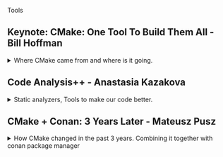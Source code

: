 <!--
ignore these words in spell check for this file
// cSpell:ignore Bjarne Strostrup Mateusz Pusz Bazel libcxx libstdc libc cppstd soname ccmake spack
 -->

Tools

## Keynote: CMake: One Tool To Build Them All - Bill Hoffman

<details>
<summary>
Where CMake came from and where is it going.
</summary>

[CMake: One Tool To Build Them All](https://youtu.be/wULu83jQmIQ)

> Overview
>
> - Kitware,open Source and how CMake came to be
> - A high-level tour of what CMake has to offer
> - C++ Modules
> - how to Learn CMake
> - Packaging C++

introducing the company he works for,Kitware. they work with the private sector, academia and governments. they do visualizations, high-performance, computer vision, video analysis, etc... they also do a lot of open source. they have courses for CMake, features, developing an auditing build systems, they worked with the **MineCraft** team, and now even visual studio supports CMake.

CMake was started in 2001, as an offshoot from a project of the national library of medicine which had tons of images. it began as a toolkit for cross platform building. Like how boost aims to give c++ a set of useful libraries, CMake aims to give c++ a solution for compatibility and portability.

> - Same build too and files for all platforms
> - Easy to mix both large and small libraries
> - Only depend on a C++ compiler
> - Let developers use th IDE and the tools the are most familiar with

[Professional CMake - book](https://crascit.com/professional-cmake/)

CUDA is now first class language in CMake, with native support.

### Quick CMake Tour

> "make complicated things easy, so you don't have to have an expert on the team"

simple commands for complicated work!

> - add_library()
> - add_executable()
> - add_test()

CMake workflow

> - run cmake
> - run cmake --build
> - run ctest

there is a gui-version, interactive command line interface, and a non interactive command line.

//a diagram

CMakeCache.txt holds all sort of stuff.

ninja is a command line tool by google, that's also supported with CMake.

modern CMake is target-centric. not difference between internal and external targets. the whole point of CMake is that we describe the dependencies and it is then build accordingly.

#### Usage Requirements:

PRIVATE: means only the target use  
INTERFACE: means only consuming target will use  
PUBLIC: private + Interface  
\$\<BUILD_INTERFACE>:  
\$\<INSTALL_INTERFACE>:

this changes how what the call to the compiler uses as arguments

```CMake
target_link_libraries(trunk PUBLIC root)
target_link_libraries(leaf PUBLIC trunk)
```

will result in

```bash
/usr/bin/c++ -fPIC -shared -Wl, -soname, libleaf.so
-o libleaf.so leaf.cxx.o libtrunk.so libroot.so
```

and making root private for trunk

```CMake
target_link_libraries(trunk PRIVATE root)
target_link_libraries(leaf PUBLIC trunk)
```

will result in it not being part of the compile command for the 'leaf'

```bash
/usr/bin/c++ -fPIC -shared -Wl, -soname, libleaf.so
-o libleaf.so leaf.cxx.o libtrunk.so
```

we can propagate dependencies with as TLL (_target link libraries_)

```cmake
target_include_directories
target_compile_definitions
target_compile_options
target_sources
target_link_options
```

there is jumbo build/ Unity which does grouping

#### Presets

> Allow common configuration flags(variables, build directory, generator, etc...) for a project to be stored in a JSON file for reuse
>
> - CMakePresets.json - version controlled, for sharing between users
> - CMakeUserPresets.json - not version controlled, for local machine-specific or user-specific use

example of a preset.

#### Pre-Compiled Headers

CMake natively support pre-compiled headers for compilation speed up instead of repeatedly parsing header files

```cmake
add_library(leaf SHARED leaf.cxx)

target_precompile_headers(leaf
    PRIVATE
        <iostream>
        <vector>
        <unordered_map>
    INTERFACE
        "leaf.h")
```

support for multi config, build both release and debug.
ccmake has colors now.
integrate runtime dependencies with install target.

#### Full Cross Platform Install

> Specify rules to run at install time
> Can install target, files or directories
> Provides default install locations

```cmake
add_library(leaf SHARED leaf.cxx)
install(TARGETS root trunk leaf parasite)
```

#### CPack - Packaging Software

packaging the cmake installer with CPack, which creates installers for all sorts of platforms. once we get 'make install' to work, should be easier.

#### Testing

CMake supports testing, we need to either call '_include(CTest)_' or '_enable_testing()_' to get it running.

```cmake
add_test(NAME testName Command exeName arg1 arg2)
```

executable that returns 0 for success.

we then have an executable '_ctest_' that runs the tests. we can run it from the build directory.
options:

> - -j - parallel mode
> - -R - choose test
> - -vv - verbose
> - --rerun-failed - repeat failed tests
> - --help - get help

now googleTest is also integrated, with _gtest_discover_test_ that finds new test without re-running cmake.

```cmake
include(GoogleTest)
add_executable(tests tests.cpp)
target_link_libraries(test GTest::GTest)
gtest_discover_test(tests)
```

multi core test with processor Affinity

```cmake
set_test_properties(myTest PROPERTIES
    PROCESSOR_AFFINITY ON
    PROCESSORS 4)
```

#### CDash

a web based tool that is a dashboard for the build system, dynamic analysis, works with sanitizers. part of the integration cycle, with source code control, databases.

### C++20 Modules

c++20 now has modules.

```cpp
//helloworld.cpp
export module helloworld;
import <iostream>;
export void hello()
{
    std::cout<<"Hello World\n";
}

//main.cpp
import helloworld;
int main()
{
    hello();
}
```

and if we compile it out of order we get an error.

```bash
CC -o main.cpp
CC -o helloworld.cpp
```

CMake already knows how to deal with Modules, both internally and for the Fortran language. now ninja also works with modules. a huge diagram of how the build graph for fortran looks. a different graph for c++ modules build flow.

there is the issue of scanning and collating the sources, all together, one-by-one, a combination of scanning and collating.

the compilers for c++ don't yet support modules perfectly, so we need to wait and see.

### Learning CMake

- don't copy old CMake code - the syntax changes
- look at 'modern cmake' talks.
- read the "professional cmake" book
- look at tutorials at cmake.org
- check the documentation
- 'Mastering cmake' book is now open source - is constantly updated with modern examples

#### CMake Find Modules

we can find modules on the system, without having to always build it as part of our project

```cmake
<!-- find the png library -->
find_package(PNG REQUIRED)
add_library(trunk SHARED trunk.cxx)
target_link_libraries(trunk PRIVATE PNG::PNG)
```

#### Exporting targets

install rules can generate imported targets. install the library and sets the target import rules.

```cmake
add library(parasite STATIC eat_leaf.cxx)
install(TARGETS parasite root trunk leaf EXPORT tree-targets)
install(EXPORT tree-targets DESTINATION lib/cmake/tree)
```

the conan package manager can create cmake config.cmake files.

support for external projects to reference projects at build time. cloning the project, build the project, and use it as dependency for the current project.

```cmake
ExternalProject_Add(foo
GIT_REPOSITORY git@github.com:FooCo/Foo.git
GIT_TAG origin/release/1.2.3
)

ExternalProject_Add(foo
GIT_REPOSITORY git@github.com:BarCo/Bar.git
GIT_TAG origin/release/2.3.4
DEPENDS foo
)
```

build time and not configure time.

if we want configure time, we can do fetch Content.

```cmake
FetchContent_Declare(catch
    GIT_REPOSITORY https://github.com/catchorg/Catch2.git
    GIT_TAG v2.2.1
)

FetchContent_GetProperties(catch)
if (NOT catch_POPULATED)
    FetchContent_Populate(catch)
    add_subdirectory(${catch_SOURCE_DIR} ${catch_BINARY_DIR})
endif()
```

#### Package Managers

we still need package managers like conan,vcpkg or Spack, this is epically true for multi-language code and very big projects.

a photo showing the clusters of dependencies in some package manager. a page about how spack helped with building a project that combines c++ and python.

### The CMake Future

wishlist

> - All C++ compilers provide build system interfaces to collect c++20 modules dependencies information.
> - A cross platform standard for the information found in cmake config files.

### Questions From the Chat

- integration with cmake and conan.
- when to move from FetchContent to a package manager.
- The easiest way to extract CMake properties for use in other places.
- recommendations for large code base with wrappers for other stuff.
- do and don'ts for the tree structure.
- are there plans to support 'Bazel'.
- plans to support libraries with other meta-build system.
- a converter for vcproj to cmake.
- ninja over make and why?
- add support for multi-builds in parallels

</details>

## Code Analysis++ - Anastasia Kazakova

<details>
<summary>
Static analyzers, Tools to make our code better.
</summary>

[Code Analysis++](https://youtu.be/qUmG61aQyQE)

### Software Quality

not having bugs, readability, maintainability, extendability, scaleability

> - a trade-off between quality and cost of development.
> - external vs internal quality
>   - external - features, performance.
>   - internal - architecture.

Developers frustration points: \
What developes care about and worry about.
Style

look at this code, what does it do? it just constucrts an int from the number 42.

```cpp
template <class T, int ...X>
T pi (T(X...));
int main
{
    return pi<int,42>;
}
```

if we have 10 ways to do one thing in the language, then our code base might use all ten ways.
certification process.

Undefined Behavior

> - Data races.
> - Memory accesses outside of array bounds.
> - Signed integer overflow.
> - Null pointer dereference.
> - Access to an object through a pointer of a different type.
> - etc...

NDR - no diagnostic required - some code is illformed, but no warnings or errors.

> **"Compilers are not required to diagnose undefined behavior"**

### Code Analysis suggestions

improve software quality, lower develop frustration, avoid undefined behavior. \
getting help from the language, the lifetime safety suggestions for diagnostics with or without annotations. contracts, assertions (pre and post conditions),parameter passing semantics (in/in-out/out/move/forward). we do something in the code to help an external tool know what to look for.

| Language & Compiler                               | Stand-alone analyzer                       |
| ------------------------------------------------- | ------------------------------------------ |
| core tool - hard to update                        | side tool, any adopted by tht team is ok   |
| code base might require specific compiler version | no strong requirement for analyzer version |
| set of checks is defined by compiler vendor       | custom checks are possible                 |
| standard to everyone                              | depends on the tool                        |

### Tooling

software quality: how to

> pre-compilation stage
>
> - Refactoring
> - Pair programming
> - Static analysis
>
> post-compilation state
>
> - Static analysis
> - Unit testing
> - Dynamic analysis
> - Code review
> - Other Testing

static analysis can happen before compilation and after it.\
we can get some help from the compiler with flags

> - -Wall
> - -Wextra
> - -Wsign-compare
> - -Wsizeof-pointer-memeacess
> - -Wmisleading-indentation

comparision between using the compiler and an external tool

| Compiler checks                                | Stand-alone analyzer                 |
| ---------------------------------------------- | ------------------------------------ |
| Checks the code **after it's written**         | Check code **while writing** it      |
| Analysing the code with the proper fags / vars | Should use compilation flags & env   |
| Using specific compiler                        | Can get checks from other compilers  |
| Different compiler flags                       | Checks are independent from compiler |

lifetime safety

```cpp
std::string get_string();
void dangaling_string_view()
{
    std::string_view sv =get_string();
    auto c = sv.at(0);
}

void dangling_iterator()
{
    std::vector<int> v = {1,2,3};
    auto it = v.begin();
    *it = 0;
    v.push_back(4);
    *it = 0;
}
```

gsl suggest annotations for owner, pointers, etc...

> **gsl: guideline support library**

### Data Flow Analysis (DFA)

static analyzers can catch incoherent data flow, like in this example: \
this example uses multiple assignment with the comma operator, but the important thing is that the second if statemt is always true. static analyzers can find things like this

```cpp
enum class Color {Red, Blue, Green, Yellow};
void do_shadow_color(int shadow)
{
    Color cl1,cl2;
    if (shadow)
    cl1= Color::Red, cl2= Color::Blue;
    else
    cl1= Color::Green, cl2= Color::Yellow;
    if (cl1 == Color::Red || cl2 == Color::Yellow)
    {
        //... always executed
    }

}
```

and it can also detect code like this, where we dereference a deleted pointer

```cpp
void linked_list::process()
{
    for (node *pt = head; pt!= nullptr; pt= pt->next)
    {
        delete pt;
    }
}
```

we can also do global data flow analysis, rather than just in the scope of a function or a code block. like seeing that we deallocate inside a function but then dereference the pointer.

```cpp
static void delete_ptr(int* p)
{
    delete p;
}

int handle_pointer()
{
    int *ptr = new int;
    delete_ptr(ptr);
    *ptr = 1; // local variable may point to deallocated memory
    return 0;
}
```

it's quite hard to do global static analysis on the entire program, so it's mostly contained into translation unit. we distinguish between private entities (entire operations happen in the translation unit, only called from this unit), and 'unsafe entities', which involve multiple translation units.

we can use data flow analysis to identify

> Local issues:
>
> - Constant conditions.
> - Dead code.
> - Null dereference.
> - Dangling pointers.
> - Endless loops.
> - Infinite recursion.
> - Unused values.
> - Escape analysis (local memory being returned).
>
> Global issues (limited to translation unit):
>
> - Constant function result.
> - Constant function parameters.
> - Unreachable calls of function.

some parts of this have been included in CLion.

in the future there might be cross translation unit (CTU) analysis.

### Core Guidelines Issues

> "Within C++ is a smaller, simpler, safer language struggling to get out."
> --Bjarne Strostrup

we want the tools to enforce us to follow the guidelines, if it's possible. some guidelines are toolable, some aren't worth the work, some require changes to the language, and some are completely not toolable.

for example, the following two guidelines are fairly easy to identify and write enforcements for.

> Toolable guidelines:
>
> - F.16: "For "in" parameters, pass cheaply copied types by value and others by reference to const"
>   - E1: Parameter being _passed by value_ has a _size > 2\*sizeof(void\*)_ -> suggest reference to const.
>   - E2: Parameter being _passed by reference to const_ has a _size < 2\*sizeof(void\*)_ -> suggest passing by value.
>   - E3: Warn when a parameter _passed by reference to const_ is _moved_.
> - F.43: "Never (directly or indirectly) return a pointer or a reference to a local object"

however, other guidelines aren't so easy. even if we can identify them somehow, it's harder to decide what to do with them.

> Less toolable guidelines
>
> - F.1: ""Package" meaningfull operations as carefully names functions"
>   - Detect identical and _similar_ lambdas used in diffrent places.
> - F.2: "A function should preform a single logical operation"
>   - More than one 'out' parameter or more than six parameters are suspicious.
>   - Rule of one screen - 60 lines by 140 characters.
> - F.3: "Keep functions short and simple"
>   - Rule of one screen?
>   - Cyclomatic complexity of more than 10 logical paths.

it's hard to find duplicate code, there are some tools, but again, there are many ways to do the same things, and we would want the tool to identify them.

there a guidelines that might be possible to enforce, but it isn't necessarily a smart idea, maybe the compiler can do this better, and maybe these decisions should be left to the programmer. the tool shouldn't decide for us, even if we didn't think about it. changing API shouldn't be done by a tool.

> Guidelines that might not be worth the effort to make toolable
>
> F.4: "If a function might have to be evaluated at compile time, declare it constexpr"
> F.5: "If a function is very small and time-critical, declare it inline"
> F.6: "If your function may not throw, delcare it noexcept"

core guidelines tools and static analyzers tool are available and some are open sourced. there might even be _too many_ options for normal projects. using too many tools and checks create noise.
we can opt in or opt out for checks, in **Clang-Tidy** its either take all the checks except some, or take only some checks.

```clang
*, <disabled-checks>
-*, <enabled-checks>
```

we can have additional checks, like LLVM coding standard, embedded programming checks, MISRA/AUTOSAR for security, and others

MISRA

we can have a diffrent set of operations for development stage and when we release the process.

| Development stage                         | Certification stage               |
| ----------------------------------------- | --------------------------------- |
| Good to have                              | Must have                         |
| Low costs                                 | High costs                        |
| Flexible set of checks, detailed messages | Defined checks and error messages |
| Checks + Quick-fixes                      | Rule violations messages only     |

several standards and sets of guidelines exist (core, MISRA,CERT), and most of them have similar items and recomendations.

### Style and Naming

we also have tools for naming and styles, some of them can live on the build tool chain.
clang format, for example, there are cases when it breaks compatibility, and it has a fuzzy parsing.

Naming is hard

naming conventions require a proper 'renaming' tool.

- camelCase, PascalCase, SCREAMING_SNAKE_CASE
- google style, llvm style, unreal engine conversions.

syntax style, can the tool enforce this?

- east const, west const.
- when is auto used.
- trailing return type, when to use.

an idea for the future:
how to reduce the noise generated by the tools? we can use "game-ify" the tool to motivate us, like create levels of required actions (beginner level, advanced level) to decompose the problem. we can added motivation units (points, score, whatever). it's better to show issues as call to action points than as a list of problems. Team collaborative work is always helpful

### Questions and comments

> "Code analysis only works when it's enforced by tools" - people don't like using external tools that just make the work harder. if we aren't enforcing the checks, they won't be used.
> "Why are there so many standards?" - because different industries

</details>

## CMake + Conan: 3 Years Later - Mateusz Pusz

<details>
<summary>
How CMake changed in the past 3 years. Combining it together with conan package manager
</summary>

[CMake + Conan: 3 Years Later](https://youtu.be/mrSwJBJ-0z8),[Slides](https://github.com/train-it-eu/conf-slides/blob/master/2021.05%20-%20C%2B%2BNow/CMake%20%2B%20Conan%20-%203%20years%20later.pdf)

changes over time with cmake and conan (since his previous lecture three years ago)

### CMAKE isn't a Scriping Language

> **CMAKE** - cross platform c++ build generator (not a general purpose scripting langauge)

cmake moved from variables to _targets_ and _properties_. cmake variables aren't as easy as we think.

what will this code print during this configuration phase?

```Cmake
set (foo 0)

message(foo)
message("foo")
message(${foo})

if(foo)
    message("#1")
endif()
if("foo")
    message("#2")
endif()
if(${foo})
    message("#3")
endif()
```

the correct answer is

> foo \
> foo \
> 0 \

what will this code print during this configuration phase?

```Cmake
set (foo ON)

message(foo)
message("foo")
message(${foo})

if(foo)
    message("#1")
endif()
if("foo")
    message("#2")
endif()
if(${foo})
    message("#3")
endif()
```

the correct answer is

> foo \
> foo \
> ON \
> #1 \
> #3

and if we set foo to abc? (without quotes)

```Cmake
set (foo abc)

message(foo)
message("foo")
message(${foo})

if(foo)
    message("#1")
endif()
if("foo")
    message("#2")
endif()
if(${foo})
    message("#3")
endif()
```

the correct answer this time is

> foo \
> foo \
> abc \
> #1

as we can see, the cmake variables are missleading. heres' another one

```Cmake
set (abc abc)
set (foo abc)

message(foo)
message("foo")
message(${foo})

if(foo)
    message("#1")
endif()
if("foo")
    message("#2")
endif()
if(${foo})
    message("#3")
endif()
```

the correct answer this time is

> foo \
> foo \
> abc \
> #1 \
> #3

different behavior, magic constants, quoted strings, different default behavior, fall-through cases.

and here is an example using cache variables

```Cmake
cmake_minimum_required(3.19)
project(variables NONE)

message (${BUILD_DOCS})

set (BUILD_DOCS ON)
message (${BUILD_DOCS})

set (BUILD_DOCS OFF CACHE BOOL "Docs generation")
message (${BUILD_DOCS})

set (BUILD_DOCS ON)
message (${BUILD_DOCS})
```

on the first run:

> \<empty>\
> ON\
> OFF\
> ON

on the next runs

> OFF\
> ON\
> ON\
> ON\

and if decide to use 'option' instead of 'set'

```Cmake
cmake_minimum_required(3.19)
project(variables NONE)

message (${BUILD_DOCS})

set (BUILD_DOCS ON)
message (${BUILD_DOCS})

option (BUILD_DOCS "Docs generation" OFF)
message (${BUILD_DOCS})

set (BUILD_DOCS ON)
message (${BUILD_DOCS})
```

on the first run (and on the other runs) we get the same output,

> \<empty>\
> ON\
> ON\
> ON

but that depends on the version,, if we use an earlier version

```cmake
cmake_minimum_required(3.12)
project(variables NONE)

message (${BUILD_DOCS})

set (BUILD_DOCS ON)
message (${BUILD_DOCS})

option (BUILD_DOCS "Docs generation" OFF)
message (${BUILD_DOCS})

set (BUILD_DOCS ON)
message (${BUILD_DOCS})
```

we get different output
on the first run:

> \<empty>\
> ON\
> OFF\
> ON

on the next runs

> OFF\
> ON\
> ON\
> ON\

so, we can see variables are a mess.

> Normal and cache variables are two separate things. It is possible to have a normal variable and a cache variable with the same name but holding different values.

- normal variables take precedence over cache variables.
- setting a cache variables value remove the normal variables from the scope
- until Cmake3.13 _option_ was the same as _set_, but it was then changed.

which leads us to the quoute above:

> **CMAKE** - cross platform c++ build generator (not a general purpose scripting langauge)

the less cmake is better, only use cmake for a build system, we should use a dedicated language for scripts (python, etc...), and consider using a package-manager for packages (conan, vcpkg, etc..).

### Good Featres in CMake

#### C++20 Supports (cmake 3.12)

```Cmake
cmake_minimum_required(version 3.12)
add_library(mp-units-core INTERFACE)
target_compile_features(mp-units-core INTERFACE cxx_std_20)
```

#### Simplified Install Destination Handling (cmake 3.14)

before,

> - Every project defind all the destinations by itself
> - Poor consistency among projects
> - hard to make it correct for every platform (lib, lib64)

```Cmake
install(TARGETS myLib Export MyLibTargets
    LIBRARY DESTINATION lib
    ARCHIVE DESTINATION lib
    RUNTIME DESTINATION bin
    INCLUDES DESTINATION include
)
```

and now we can use defaults

```Cmake
include(GNUInstallDirs)
install(TARGETS MyLib EXPORT MyLibTargets)
```

#### MSVC Compilation Warning Handling (cmake 3.15)

before MSVC had deafult warnings flags (gcc and clang didn't have)

```Cmake
function(set_warnings)
string(REGEX REPLACE "/W[0-4]" "" CMAKE_CXX_FLAGS "${CMAE_CXX_FLAGS}")
set (CMAKE_CXX_FLAGS "${CMAKE_CXX_FLAGS}" PARENT_SCOPE)
add_compile_options(
    /W4
    #...
)
endfunction()
```

and now we don't have those special default warning flags for MSVC anymore

```Cmake
function(set_warnings)
add_compile_options(
    /W4
    #...
)
endfunction()
```

#### Ninja Build

single configuration

```bash
cmake -G Ninja ...
```

multi-configuration (cmake 3.17)

```bash
cmake -G "Ninja Multi-Config" ...
```

#### Executing An Install (cmake 3.15)

a quick way to install a project without invoking the whole build tool

before (gcc)

```bash
cmake -DCMAKE_BUILD_TYPE=Release _DCMAKE_INSTALL_PREFIX=~/.local ..
cmake --build .
ctest -VV
cmake --build . --target install
```

now we have something much faster! invoke the install directly!

```bash
cmake --install <bin_dir>
```

we can add some flags for the install

so now the workflow (for gcc or any other compilers) works the same with NINJA

single configuration

```bash
cmake .. -G Ninja -DCMAKE_INSTALL_PREFIX=~/.local -DCMAKE_BUILD_TYPE=Release
cmake --build .
ctest -VV
cmake --install --strip
```

multi-config

```bash
cmake .. -G "Ninja Multi-Config" -DCMAKE_INSTALL_PREFIX=~/.local
cmake --build . --config Release
ctest -VV -C Release
cmake --install . --config Release --strip
```

and a generic script "run.sh"

```bash
cmake .. -G $1 -DCMAKE_INSTALL_PREFIX=~/.local -DCMAKE_BUILD_TYPE=$2
cmake --build . --config $2
ctest -VV -C $2
cmake --install . --config $2 --strip
```

and to run it

```bash
./run.sh "Ninja" Release
./run.sh "Ninja Multi-Config" Release
```

> - single-configuration generators ignore any build-time specification
> - multi-configuration generators ingore the **CMAKE_BUILD_TYPE** variable

#### Setting a Default Generator (cmake 3.15)

adding this to the _.bashrc_ file so we don't need to specify the generator type.
the default build type only works for a ninja multi-config

```bash
#...
# set a default cmake generator
export CMAKE_GENERATOR="Ninja Multi-Config"
export CMAKE_DEFAULT_BUILD_TYPE=Release
```

and now the workflow looks like this

for relese

```bash
cmake .. -G -DCMAKE_INSTALL_PREFIX=~/.local
cmake --build .
ctest -VV -C Release
cmake --install . --strip
```

for debug (not the deafult) we need to specify the config,

```bash
cmake .. -G -DCMAKE_INSTALL_PREFIX=~/.local
cmake --build . --config Debug
ctest -VV -C Debug
cmake --install . --config Debug
```

#### Verbose Builds (cmake 3.14)

before:
switch from ninja to makefile
enable verbosity for makefile generator

```cmake
set(CMAKE_VERBOSE_MAKEFILE ON)
```

now
enable verbosity with a build step command line flag (-v | --verbose)

```bash
cmake --build. -v
```

#### File-Based API (cmake 3.14)

integration with IDEs, better performance, allow configuration of the cmake generator from the ide.

#### Preferring User-Provided Packages (cmake 3.15)

before

find_package preferred system install packages or user provided packaged based on the overload (with CONFIG - user, without - system)

```cmake
find_package(GTest CONFIG REQUIRED)

add_executable(unit-test
#...
)
target_link_libraries(unit-tests PRIVATE
    Gtest::gtest_main
)
```

now there is a flag to set the default behavior. this means we can look for the package in the package configuration file first, which simplifies the usage of package managers.

```cmake
set(CMAKE_FIND_PACKAGE_PREFER_CONFIG ON)
```

and then

```cmake
find_package(GTest REQUIRED)

add_executable(unit-test
#...
)
target_link_libraries(unit-tests PRIVATE
    Gtest::gtest_main
)
```

### Modern Project Structure

the problem with 'add_subdirectory()' for dependencies, different libraries expose different dependencies (headers versions), so libA can use boost v1.66, libB use boost v1.57, and libC can use libA and LibB, so now it has two different versions of boost.

> "Handling dependencies as subdirectories does not scale!"

part of the problem with mono-repos.

not **IMPORTED** CMake targets have global scopes.

> "evn if there are no version conflicts, 'add_subdirectory' still doesn't scale"

name collisions, duplicated targets, multiple names for the same target. same names with different targets.

the more projects we have, the more likely we are to get collisions.

one good practice is to always prefix the target name with the name of the project and alias the name for the linking. it makes using 'add_subdirectory()' less awful, but still bad.

```cmake
add_library(myProject-core
    source_1.cpp
    source_2.cpp
)
add_library(myProject::core ALIAS myProject-core)
```

additionally, we can change the EXPORT_NAME property of a target, so we don't repeat the prefix. so we fixed a problem of none-unique names, and now we need to patch the fix.

```cmake
add_library(myProject-core
    source_1.cpp
    source_2.cpp
)
set_target_properties(myProject-core EXPORT MyProjectTargets)
add_library(myProject::core ALIAS myProject-core)

install(TARGETS myProject-core EXPORT MyProjectTargets)
install(EXPORT MyProjectTargets
    DESTINATION ${CMAKE_INSTALL_LIBDIR}/cmake/myProject
    NAMESPACE myProject::
)
```

projects also have private targets, which aren't exported by the library, we don't wand our dependents to be forced to add them.

> the modern project structure is "Designed to help separate project development workflow from it's usage by dependers"

dependers are not forced to include not-exported targets and aren't affected by our development environment.

example in the slides.

Separating what the development workflow uses and what the end user uses. differencing between public headers (which are exposed outside) and private (used internally in the library).

developers use the top level ./CMakeLists.txt, users user ./src/CMakeLists.txt

for developers, use IDE

```bash
mkDir build && cd build
cmake .. -DCMAKE_INSTALL_PREFIX=~./local
cmake --build .
ctest -VV -C Release
cmake --install . --strip
```

for users, they don't care about compiling and running the unit tests.

```bash
mkDir build && cd build
cmake ../src -DCMAKE_INSTALL_PREFIX=~./local
cmake --build .
cmake --install . --strip
```

If we store dependencies in the subsirctories, we might need download the each time for every project. this takes up space, compile time, and causes the problems we saw above.

It's better to install them once, but this still means many version (because of ABI differences) - build types, compiliers, standard library, versions, preprocessor flags. so this also stops scaling.

we should use package managers for big-scaled projects.

### Conan - The Path Towards 2.0

conan is a package management tool

has a high-quality documentation, jFrog-academy has free courses

```bash
conan [command] -h
```

conan abstracts away the build system. we don't need to learn how to work with each project dependency (how it's being built), the package manager encapsulates all those interfaces to build tools, we can use our build system together with conan for all the external projects.

> 1. Install conan
> 2. Set a development profile
> 3. \[Optional] Add custom remotes
> 4. Create a conanfile
> 5. Provide dependencies with conan

the conan configuration is stored in a default directory, with different profiles which can be changed
~/.conan
~/.conan/profiles/deafult

```bash
pip3 install -U conan
conan profile show default
```

we currently need to manually change the compiler.libcxx setting to use modern standards (default will change in conan 2.0)

```bash
#gcc
conan profile update settings.compiler.libcxx=libstdc++11 default
#clang
conan profile update settings.compiler.libcxx=libc++ default
#c++ 20
conan profile update setting.compiler.cppstd=20 default
#or specify for each installation
conan install .. -s compiler.cppstd=20
#see profiles list
conan profile list
#create debug  based on existing profiles in installation
conan install .. -pr <profile_name> -s build_type=Debug
#use specific profile in installation
conan install .. -pr ../cross_compile
# profile compositian
conan install . -pr=windows -pr=vs2017
conan install . -pr=windows -pr=vs2017 -s build_type=Debug
conan create . -pr=windows -pr=vs2017
#shared profile - obtain and install
conan config install http://githun/com/user/conan_config/.git
```

we can tell the profile where to find the compiler. \
we can include other profile inside the profile.\
we can use specific settings for some packages, we can combine profiles, share proflies, and have company wide configuration.

[ConanCenter](https://conan.io/center/) is a public conan repository for open source packages. moderated and maintained by the conan team.

we can also use a custom remote repository, like a company repo, or a repo that has non standard configuration (which aren't supported by conanCenter yet). jFrog cloud for managing the repo

```bash
#view remote sources
conan remote list
```

the conanfile.txt says what it needs (\[requires]), \[options], \[generators], the dependence's are added automatically.
we call the conan stuff 'recipes', one recipe can represent any number of binaries.

```conan
package_name/package_version@owner/channel
```

conan doesn't build dependencies by deafult, but we can force it to build them.

```bash
conan install -b <none|never|missing|outdate|cascade|patter> ..
```

conan is the one responsible for ousekeeping of different ABI versions,

Conan Generators

- CMakeToolChain - for cmake
- CMakeDeps - multi-configuration generator
- deploy - copies folders, deploy binaries
  \*json - create a json file for packages

we can use conanfile.py to define stronger recipes using python, and then we can import cmake

```bash
conan install .. -pr <your_conan_profile>
conan build ..
```

starting a new library

```bash
conan new -m v2_cmake my_project/0.1.0
```

conan creates a unique identifier for each configuration, which is used to store ABI information. we can also use package_id to override the creation of different versions.

(many more slides)

</details>
